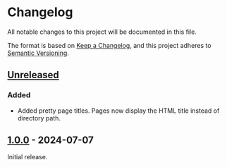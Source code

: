 # Changelog

All notable changes to this project will be documented in this file.

The format is based on [Keep a Changelog](https://keepachangelog.com/en/1.1.0/),
and this project adheres to [Semantic Versioning](https://semver.org/spec/v2.0.0.html).

## [Unreleased]
### Added
- Added pretty page titles. Pages now display the HTML title instead of directory path.

## [1.0.0] - 2024-07-07

Initial release.

[unreleased]: https://github.com/newAM/oidc_pages/releases/v1.0.0...HEAD
[1.0.0]: https://github.com/newAM/oidc_pages/releases/tag/v1.0.0
